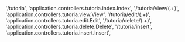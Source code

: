 '/tutoria', 'application.controllers.tutoria.index.Index',
'/tutoria/view/(.+)', 'application.controllers.tutoria.view.View',
'/tutoria/edit/(.+)', 'application.controllers.tutoria.edit.Edit',
'/tutoria/delete/(.+)', 'application.controllers.tutoria.delete.Delete',
'/tutoria/insert', 'application.controllers.tutoria.insert.Insert',